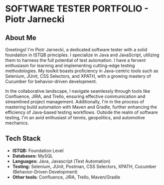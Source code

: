 # SOFTWARE TESTER PORTFOLIO - Piotr Jarnecki

## About Me

Greetings! I'm Piotr Jarnecki, a dedicated software tester with a solid foundation in ISTQB principles.
I specialize in Java and JavaScript, utilizing them to harness the full potential of test automation. I have a fervent enthusiasm for learning and implementing cutting-edge testing methodologies. My toolkit boasts proficiency in Java-centric tools such as Selenium, JUnit, CSS Selectors, and XPATH, with a growing mastery of Cucumber for behavior-driven development.

In the collaborative landscape, I navigate seamlessly through tools like Confluence, JIRA, and Trello, ensuring effective communication and streamlined project management. Additionally, I'm in the process of mastering build automation with Maven and Gradle, further enhancing the efficiency of Java-based testing workflows.
Outside the realm of software testing, I'm an avid enthusiast of tennis, geopolitics, and automotive mechanics.


## Tech Stack
- **ISTQB:** Foundation Level 
- **Databases:** MySQL
- **Languages:** Java, Javascript (Test Automation)
- **Testing:** Selenium, JUnit, Postman, CSS Selectors, XPATH, Cucumber (Behavior-Driven Development)
- **Other tools:** Confluence, JIRA, Trello, Maven/Gradle

